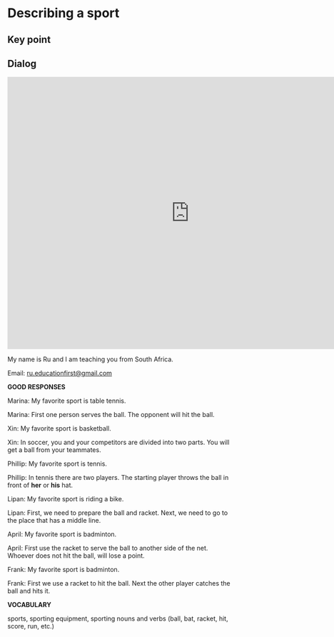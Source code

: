 # Describing a sport

## Key point



## Dialog

<iframe name="easyXDM_default1618_provider" id="easyXDM_default1618_provider" src="https://cns.ef-cdn.com/Juno/EvcContent/11/92/Describing_a_sport/index.html?api_v=0.0.13&amp;accessKey=3d0c1d5c-bb0b-490f-9ee2-56c0b82b1b59&amp;attendanceToken=018a9a52-c188-4891-88e7-feba9d07c33b&amp;xdm_e=https%3A%2F%2Fevc.ef.com.cn&amp;xdm_c=default1618&amp;xdm_p=1" frameborder="0" style="box-sizing: border-box; width: 813px; height: 609.75px;"></iframe>

My name is Ru and I am teaching you from South Africa.

Email: [ru.educationfirst@gmail.com](mailto:ru.educationfirst@gmail.com)

 

**GOOD RESPONSES**



Marina: My favorite sport is table tennis. 



Marina: First one person serves the ball. The opponent will hit the ball. 



Xin: My favorite sport is basketball.



Xin: In soccer, you and your competitors are divided into two parts. You will get a ball from your teammates. 



Phillip: My favorite sport is tennis. 



Phillip: In tennis there are two players. The starting player throws the ball in front of **her** or **his** hat.





Lipan: My favorite sport is riding a bike. 



Lipan: First, we need to prepare the ball and racket. Next, we need to go to the place that has a middle line.



April: My favorite sport is badminton. 



April: First use the racket to serve the ball to another side of the net. Whoever does not hit the ball, will lose a point.



Frank: My favorite sport is badminton. 



Frank: First we use a racket to hit the ball. Next the other player catches the ball and hits it. 

 

 

**VOCABULARY**



sports, sporting equipment, sporting nouns and verbs (ball, bat, racket, hit, score, run, etc.)